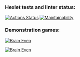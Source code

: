 ### Hexlet tests and linter status:
[![Actions Status](https://github.com/HaimOzer/frontend-project-44/actions/workflows/hexlet-check.yml/badge.svg)](https://github.com/HaimOzer/frontend-project-44/actions)
[![Maintainability](https://api.codeclimate.com/v1/badges/d8826f029a7aba439b5a/maintainability)](https://codeclimate.com/github/HaimOzer/frontend-project-44/maintainability)

### Demonstration games:
[![Brain Even](https://img.shields.io/badge/Asciinema-Brain_Even_Game-blue?style=for-the-badge&logo=asciinema)](https://asciinema.org/a/cQ40iHZ0CHIqGCv4e8TAsnPB9)

[![Brain Even](https://img.shields.io/badge/Asciinema-Brain_Calc_Game-blue?style=for-the-badge&logo=asciinema)](https://asciinema.org/a/GhZjLVjQSTLtWo7FqPIuZPj0s)
